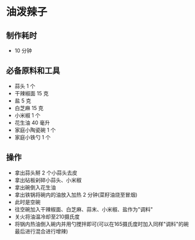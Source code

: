 # 油泼辣子

## 制作耗时

- 10 分钟

## 必备原料和工具

- 蒜头 1 个
- 干辣椒面 15 克
- 盐 5 克
- 白芝麻 15 克
- 小米椒 1 个
- 花生油 40 毫升
- 家庭小陶瓷碗 1 个
- 家庭小铁勺 1 个

## 操作

- 拿出蒜头掰 2 个小蒜头去皮
- 拿出砧板剁碎小蒜头、小米椒
- 拿出碗倒入花生油
- 拿出铁锅将碗内的油放入加热 2 分钟(菜籽油烧至冒烟)
- 此时是空碗
- 往空碗加入干辣椒面、白芝麻、蒜末、小米椒、盐作为"调料"
- 关火将油温冷却至210摄氏度
- 将锅内热油倒入碗内并用勺搅拌即可(可以在165摄氏度时加入同样"调料"的碗最后进行混合进行增辣)
